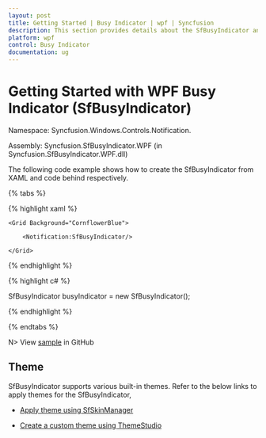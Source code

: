 ```yaml
---
layout: post
title: Getting Started | Busy Indicator | wpf | Syncfusion
description: This section provides details about the SfBusyIndicator and how to initialize the Syncfusion SfBusyIndicator control in WPF platform.
platform: wpf
control: Busy Indicator
documentation: ug
---
```


# Getting Started with WPF Busy Indicator (SfBusyIndicator)

Namespace: Syncfusion.Windows.Controls.Notification.

Assembly: Syncfusion.SfBusyIndicator.WPF (in Syncfusion.SfBusyIndicator.WPF.dll)

The following code example shows how to create the SfBusyIndicator from XAML and code behind respectively.

{% tabs %}

{% highlight xaml %}

<Page xmlns:Notification="clr-namespace:Syncfusion.Windows.Controls.Notification;assembly=Syncfusion.SfBusyIndicator.WPF">

    <Grid Background="CornflowerBlue">

        <Notification:SfBusyIndicator/>

    </Grid>

</Page>

{% endhighlight  %}

{% highlight c# %}

SfBusyIndicator busyIndicator = new SfBusyIndicator();

{% endhighlight  %}

{% endtabs %}


N> View [sample](https://github.com/SyncfusionExamples/wpf-BusyIndicator-examples/tree/master/Samples/Getting-Started) in GitHub

## Theme

SfBusyIndicator supports various built-in themes. Refer to the below links to apply themes for the SfBusyIndicator,

  * [Apply theme using SfSkinManager](https://help.syncfusion.com/wpf/themes/skin-manager)
	
  * [Create a custom theme using ThemeStudio](https://help.syncfusion.com/wpf/themes/theme-studio#creating-custom-theme)